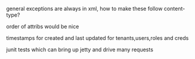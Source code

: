 general exceptions are always in xml, how to make these follow content-type?

order of attribs would be nice

timestamps for created and last updated for tenants,users,roles and creds

junit tests which can bring up jetty and drive many requests
